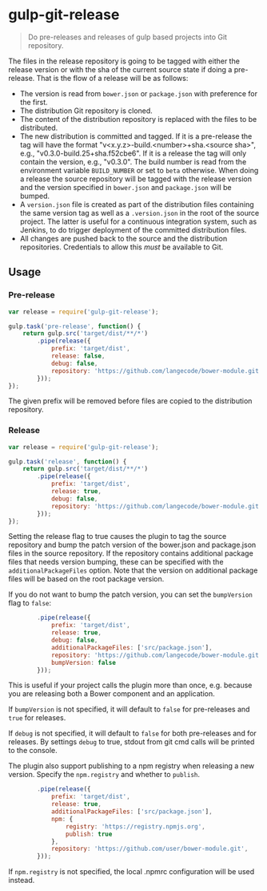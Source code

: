 gulp-git-release
================

> Do pre-releases and releases of gulp based projects into Git repository.

The files in the release repository is going to be tagged with either the release version or with the
sha of the current source state if doing a pre-release. That is the flow of a release will be as follows:

- The version is read from `bower.json` or `package.json` with preference for the first.
- The distribution Git repository is cloned.
- The content of the distribution repository is replaced with the files to be distributed.
- The new distribution is committed and tagged. If it is a pre-release the tag will have the format
  "v&lt;x.y.z>-build.&lt;number>+sha.&lt;source sha>", e.g., "v0.3.0-build.25+sha.f52cbe6". If it is a release
  the tag will only contain the version, e.g., "v0.3.0".
  The build number is read from the environment variable `BUILD_NUMBER` or set to `beta` otherwise.
  When doing a release the source repository will be tagged with the release version and the version specified in `bower.json` and `package.json` will be bumped.
- A `version.json` file is created as part of the distribution files containing the same version tag as well as a `.version.json` in the root of the source project. The latter is useful for a continuous integration system, such as Jenkins, to do trigger deployment of the committed distribution files.
- All changes are pushed back to the source and the distribution repositories. Credentials to allow this _must_ be available to Git.

## Usage

### Pre-release

```javascript
var release = require('gulp-git-release');

gulp.task('pre-release', function() {
    return gulp.src('target/dist/**/*')
        .pipe(release({
            prefix: 'target/dist',
            release: false,
            debug: false,
            repository: 'https://github.com/langecode/bower-module.git'
        }));
});
```

The given prefix will be removed before files are copied to the distribution repository.

### Release

```javascript
var release = require('gulp-git-release');

gulp.task('release', function() {
    return gulp.src('target/dist/**/*')
        .pipe(release({
            prefix: 'target/dist',
            release: true,
            debug: false,
            repository: 'https://github.com/langecode/bower-module.git'
        }));
});
```

Setting the release flag to true causes the plugin to tag the source repository and bump the patch version of the
bower.json and package.json files in the source repository. If the repository contains additional package files that 
needs version bumping, these can be specified with the `additionalPackageFiles` option. Note that the version on 
additional package files will be based on the root package version.

If you do not want to bump the patch version, you can set the `bumpVersion` flag to `false`:

```javascript
        .pipe(release({
            prefix: 'target/dist',
            release: true,
            debug: false,
            additionalPackageFiles: ['src/package.json'],
            repository: 'https://github.com/langecode/bower-module.git',
            bumpVersion: false
        }));
```

This is useful if your project calls the plugin more than once, e.g. because you are releasing both a Bower component and an application.

If `bumpVersion` is not specified, it will default to `false` for pre-releases and `true` for releases.

If `debug` is not specified, it will default to `false` for both pre-releases and for releases. By settings `debug` to true, 
stdout from git cmd calls will be printed to the console.

The plugin also support publishing to a npm registry when releasing a new version. Specify the `npm.registry` and whether to 
`publish`.

```javascript
        .pipe(release({
            prefix: 'target/dist',
            release: true,
            additionalPackageFiles: ['src/package.json'],
            npm: {
                registry: 'https://registry.npmjs.org',
                publish: true
            },
            repository: 'https://github.com/user/bower-module.git',
        }));
```

If `npm.registry` is not specified, the local .npmrc configuration will be used instead.  